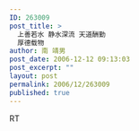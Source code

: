 ```yaml
---
ID: 263009
post_title: >
  上善若水 静水深流 天道酬勤
  厚德载物
author: 南 靖男
post_date: 2006-12-12 09:13:03
post_excerpt: ""
layout: post
permalink: 2006/12/263009
published: true
---
```

RT
